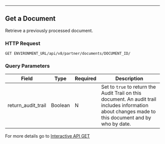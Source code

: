 ---
## Get a Document
Retrieve a previously processed document.

### HTTP Request
`GET ENVIRONMENT_URL/api/v8/partner/documents/DOCUMENT_ID/`

### Query Parameters 

| Field              | Type    | Required | Description                                                                                                                                           |
|--------------------|---------|----------|-------------------------------------------------------------------------------------------------------------------------------------------------------|
| return_audit_trail | Boolean | N        | Set to `true` to return the Audit Trail on this document. An audit trail includes information about changes made to this document and by who by date. |


For more details go to [Interactive API GET](/api/docs/interactive/v8/documents/#get-/documents/-document_id-)